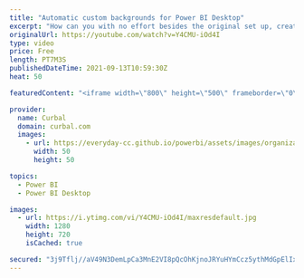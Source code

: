 ```yaml
---
title: "Automatic custom backgrounds for Power BI Desktop"
excerpt: "How can you with no effort besides the original set up, create stunning reports every single time? In this tutorial, i will show you how to set up a custom background for every new page automatically, so you reports wont look dull and white and will stand out among the crowds.  Link to convert image"
originalUrl: https://youtube.com/watch?v=Y4CMU-iOd4I
type: video
price: Free
length: PT7M3S
publishedDateTime: 2021-09-13T10:59:30Z
heat: 50

featuredContent: "<iframe width=\"800\" height=\"500\" frameborder=\"0\" src=\"https://www.youtube.com/embed/Y4CMU-iOd4I\" allow=\"accelerometer; autoplay; encrypted-media; gyroscope; picture-in-picture\" allowfullscreen></iframe>"

provider:
  name: Curbal
  domain: curbal.com
  images:
    - url: https://everyday-cc.github.io/powerbi/assets/images/organizations/curbal.com-50x50.jpg
      width: 50
      height: 50

topics:
  - Power BI
  - Power BI Desktop

images:
  - url: https://i.ytimg.com/vi/Y4CMU-iOd4I/maxresdefault.jpg
    width: 1280
    height: 720
    isCached: true

secured: "3j9Tflj//aV49N3DemLpCa3MnE2VI8pQcOhKjnoJRYuHYmCcz5ythMdGpElIxgDalK1XUIomIRBXGZCOimRdbRaI/zTQXDjRLuhq1HXyshfW8iwXmurEjS5fofw70sQ9H89zWp14CR6wxfO2305f28xgzRMg5K0SLYsBmAGZWgszg2+3JtmSvKUb7p0sfJcc12fCUwS9NUYcOvzrIaY32JcD/pTZ7S8SMj2R7Oi8MaapxuiZIVfJgn30PdlTxlBQhmMwYgutXAe6W6NejQADlPttULMaGpCnBiof25+KaKgmrC4aOGnOL1vTMyYn285JzXTwkI3t2FUiiC7AXsDvbnHqvg6kzDuTb02ntWs8zRKhOj6TOAwO2WgoFYs5dYeB/S8gswu0X368FPCY7tUqckkBHv+FvtUmagPpyNZsIE4=;wXBuS1lu6AMFJfZO9UzNQA=="
---
```


